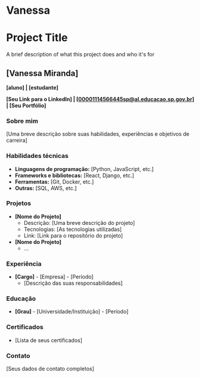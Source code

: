 # Vanessa
# Project Title

A brief description of what this project does and who it's for

## **[Vanessa Miranda]**

**[aluno] | [estudante]**

**[Seu Link para o LinkedIn] | [00001114566445sp@al.educacao.sp.gov.br] | [Seu Portfólio]**

### Sobre mim

[Uma breve descrição sobre suas habilidades, experiências e objetivos de carreira]

### Habilidades técnicas

* **Linguagens de programação:** [Python, JavaScript, etc.]
* **Frameworks e bibliotecas:** [React, Django, etc.]
* **Ferramentas:** [Git, Docker, etc.]
* **Outras:** [SQL, AWS, etc.]

### Projetos

* **[Nome do Projeto]**
    * Descrição: [Uma breve descrição do projeto]
    * Tecnologias: [As tecnologias utilizadas]
    * Link: [Link para o repositório do projeto]
* **[Nome do Projeto]**
    * ...

### Experiência

* **[Cargo]** - [Empresa] - [Período]
    * [Descrição das suas responsabilidades]

### Educação

* **[Grau]** - [Universidade/Instituição] - [Período]

### Certificados

* [Lista de seus certificados]

### Contato

[Seus dados de contato completos]
